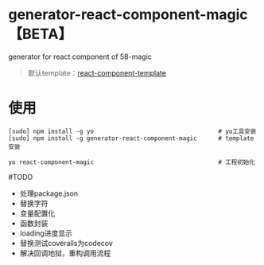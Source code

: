 # generator-react-component-magic【BETA】
generator for react component of 58-magic

> 默认template：[react-component-template](https://github.com/58-magic/react-component-template)

# 使用
```
[sudo] npm install -g yo                                   # yo工具安装
[sudo] npm install -g generator-react-component-magic      # template安装

yo react-component-magic                                   # 工程初始化
```


#TODO
- 处理package.json
- 替换字符
- 变量配置化
- 函数封装
- loading进度显示
- 替换测试coveralls为codecov
- 解决回调地狱，重构调用流程
